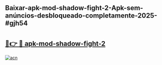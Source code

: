 ## Baixar-apk-mod-shadow-fight-2-Apk-sem-anúncios-desbloqueado-completamente-2025-#gjh54

# <h2><a href="https://ainizakaria.my?title=apk-mod-shadow-fight-2&ref=20M">🔗👉 🔴 apk-mod-shadow-fight-2</a></h2>

[![acn](https://github.com/user-attachments/assets/0f9c940e-d8b0-45ae-aac7-cd30a18b3e1c)](https://ainizakaria.my?title=apk-mod-shadow-fight-2&ref=20M)

